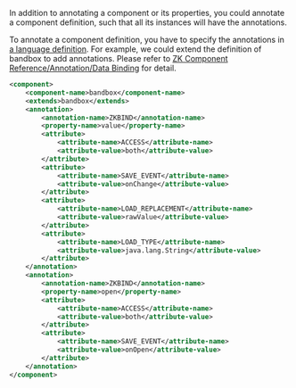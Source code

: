 In addition to annotating a component or its properties, you could
annotate a component definition, such that all its instances will have
the annotations.

To annotate a component definition, you have to specify the annotations
in [a language definition]({{site.baseurl}}/zk_client_side_ref/language_definition).
For example, we could extend the definition of bandbox to add
annotations. Please refer to [ZK Component Reference/Annotation/Data Binding]({{site.baseurl}}/zk_component_ref/annotation/data_binding) for
detail.

```xml
<component>
    <component-name>bandbox</component-name>
    <extends>bandbox</extends>
    <annotation>
        <annotation-name>ZKBIND</annotation-name>
        <property-name>value</property-name>
        <attribute>
            <attribute-name>ACCESS</attribute-name>
            <attribute-value>both</attribute-value>
        </attribute>
        <attribute>
            <attribute-name>SAVE_EVENT</attribute-name>
            <attribute-value>onChange</attribute-value>
        </attribute>
        <attribute>
            <attribute-name>LOAD_REPLACEMENT</attribute-name>
            <attribute-value>rawValue</attribute-value>
        </attribute>
        <attribute>
            <attribute-name>LOAD_TYPE</attribute-name>
            <attribute-value>java.lang.String</attribute-value>
        </attribute>
    </annotation>
    <annotation>
        <annotation-name>ZKBIND</annotation-name>
        <property-name>open</property-name>
        <attribute>
            <attribute-name>ACCESS</attribute-name>
            <attribute-value>both</attribute-value>
        </attribute>
        <attribute>
            <attribute-name>SAVE_EVENT</attribute-name>
            <attribute-value>onOpen</attribute-value>
        </attribute>
    </annotation>       
</component>
```
